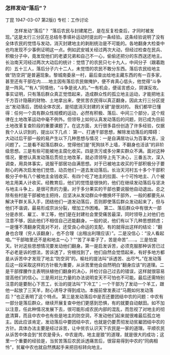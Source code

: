### 怎样发动“落后”？
丁昆
1947-03-07
第2版()
专栏：工作讨论

　　怎样发动“落后”？
    “落后农民与封建尾巴，是在反复检查后，才同时被发现。”这是太行三分区在总结冬季填补运动时提出的一条经验。这条经验说明了没有全体农民的觉悟与发动，消灭封建地主的剥削统治是不可能的。各地翻身大检查中也均发现不少事例证明这一点。例如武安城关经过两次大动，但经过检查在民兵、积极分子中，竟发现他们的老婆兄弟和自己不一心，偷偷还把分的东西送还地主。长治南天河经过两次大动后的统计：觉悟了的农民只七十九人，中间分子（跟着跑的）五十三人，落后分子六十二人，未觉悟的农民不敢分东西。落后农民给地主做“防空洞”是普遍现象。黎城南委泉一村，最后查出给地主藏东西的有一百多家，甚至还有干部在内……地主因有落后农民做掩护，便不肯真心低头，他觉得“斗争是一阵风。”“有人”同情他，“斗争是讹人的。”一有机会，便谣言惑众，阴谋反攻。事实证明，只有落后群众真正觉悟起来，造成群众性的孤立地主运动，才能把地主千方百计隐蔽的财物、土地拿出来，使贫苦农民得以真正翻身。因此太行三分区提出“发动落后，团结全体农民，是彻底消灭封建的关键”是很对的。
    我们都早已懂得：任何一个具有群众性规模的运动，必然有积极、落后、中间三个部分，这个规律在土地改革运动中毫不例外。但领导上如何认真发动落后的问题，则已成为目前土地改革复查阶段的重要课题了。在这方面，太行很多县份创造了许多经验，仅据我个人认识到的，提出以下几点：
    第一、打通干部思想，解除发动落后的障碍：大动过后干部一般的易产生以下几种思想与情况：一是自满居功认为百事大吉，没问题了。二是看不起落后群众，觉得他们是“死狗扶不上墙，不翻身也活该”的非阶级思想。三是有些可能被地主腐化收买。四是贪污或多分果实群众不满。面对这种情况，要想认真发动落后贯彻土地改革，就必须领导上先下决心，三番五次，深入调查，用具体事实，说服干部居功自满思想。对于已被地主收买的干部积极分子要耐心的再次启发他们觉悟，动员他们一道去发动落后。长治天河村五十多个干部积极分子中有八个被地主金钱收买、有四个吃了地主的拉面、十个可怜地主、八个被地主用美人计收买。经教育后，他们的觉悟是很快的，他们在继续发动落后与坚决与地主斗争上，是很可贵的力量。对于多分果实的干部也要说服他自动退出。总之除有些村是干部被地主把持，应坚决从发动群众中撤换坏干部外，一般的都要先从解决干群关系入手，团结他们一道发动落后，否则即使落后群众发动起来了，但与他们不谐调，最易形成宗派分裂，增加工作困难。
    第二、落后群众中有很大一部分是赤贫、雇工、羊工等，他们是在封建社会里受痛苦最深，同时领导上对他们也注意不够，因此他们不相信自己还能翻身。一般的说，他们有以下几种思想顾虑；一是懂不清翻身究竟对不对，还受良心命运的支配，有的就得出这样的结论：“翻身也合理（穷人该翻身），也不合理（出租出利理应该）”。二是没信心：“没人看起咱。”“干部暗里还不是和地主一心？”“苦了半辈子了，苦是命苦”……。三是怕变天。针对这些思想情况要发动他们翻身。第一是启发诉苦，必须克服那种诉苦已过不必老是诉的想法，苦诉透了，穷根找到了，他们自然会觉悟起来，有好多地方都是从诉苦中才发现了地主“防空洞”的。榆社的提法叫“诉透苦、出尽气。”在发动落后这一段采取这样的方针极为重要，从诉苦里他会自然明白“翻身应该”的道理。二是干部撑腰作主表明扶植他们翻身的决心，并检讨自己过去的错误，这样就很容易提高他们的信心。三是用对比力量的办法说明变天不可怕也不可能。最后还需特别注意的是要耐心下苦工，长治的提法叫“下冷工”；一个干部为了发动一个羊工，跟他一起放了三天羊，耐心诱导才得到成功。本报前曾发表过“马厩如何发动落后？”也正表明了这个特点。
    第三是发动落后中是否还要团结中农的问题：中农有一部分是落后群众，继续开展复查中他们更感到恐惧，有的就要自动献田。如不加以注意，任此种情况发展下去，很可能形成农民内部的混乱，而忽视了对地主的彻底清算，而且中农中也有些是地主的防空洞，不发动他们起来就很难最后孤立地主。因此应该肯定，发动落后中要团结中农，也就是仍要贯彻发动贫雇团结中农的方针。具体办法主要是经过诉苦，让中贫农认识天下农民是一家的道理。平顺农民从诉苦中体会到“贫农是骨头，中农是肉，地主是狼”的道理，就是很大的成功；这里一个重要的经验是，当贫苦落后农民诉透痛苦后，很容易得到中农的“同病相怜”，贫雇中农也就自然携起手来把目标转向地主。
